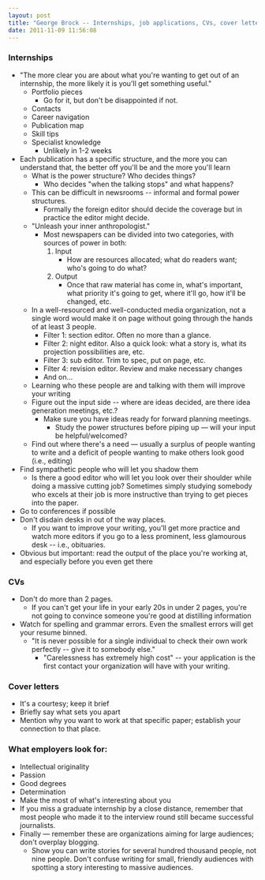 ```yaml
---
layout: post
title: "George Brock -- Internships, job applications, CVs, cover letters"
date: 2011-11-09 11:56:08
---
```


### Internships
+ "The more clear you are about what you're wanting to get out of an internship, the more likely it is you'll get something useful."
    + Portfolio pieces
        + Go for it, but don't be disappointed if not.
    + Contacts
    + Career navigation
    + Publication map
    + Skill tips
    + Specialist knowledge
         + Unlikely in 1-2 weeks
+ Each publication has a specific structure, and the more you can understand that, the better off you'll be and the more you'll learn
    + What is the power structure? Who decides things?
        + Who decides "when the talking stops" and what happens?
    + This can be difficult in newsrooms -- informal and formal power structures.
        + Formally the foreign editor should decide the coverage but in practice the editor might decide.
    + "Unleash your inner anthropologist."
        + Most newspapers can be divided into two categories, with sources of power in both:
            1. Input
                + How are resources allocated; what do readers want; who's going to do what?
            2. Output
                + Once that raw material has come in, what's important, what priority it's going to get, where it'll go, how it'll be changed, etc.
    + In a well-resourced and well-conducted media organization, not a single word would make it on page without going through the hands of at least 3 people.
        + Filter 1: section editor. Often no more than a glance.
        + Filter 2: night editor. Also a quick look: what a story is, what its projection possibilities are, etc.
        + Filter 3: sub editor. Trim to spec, put on page, etc.
        + Filter 4: revision editor. Review and make necessary changes
        + And on...
    + Learning who these people are and talking with them will improve your writing
    + Figure out the input side -- where are ideas decided, are there idea generation meetings, etc.? 
        + Make sure you have ideas ready for forward planning meetings.
             + Study the power structures before piping up — will your input be helpful/welcomed?
    + Find out where there's a need — usually a surplus of people wanting to write and a deficit of people wanting to make others look good (i.e., editing)
+ Find sympathetic people who will let you shadow them
    + Is there a good editor who will let you look over their shoulder while doing a massive cutting job? Sometimes simply studying somebody who excels at their job is more instructive than trying to get pieces into the paper. 
+ Go to conferences if possible
+ Don't disdain desks in out of the way places.
    + If you want to improve your writing, you'll get more practice and watch more editors if you go to a less prominent, less glamourous desk -- i.e., obituaries. 
+ Obvious but important: read the output of the place you're working at, and especially before you even get there

### CVs
+ Don't do more than 2 pages.
    + If you can't get your life in your early 20s in under 2 pages, you're not going to convince someone you're good at distilling information
+ Watch for spelling and grammar errors. Even the smallest errors will get your resume binned.
    + "It is never possible for a single individual to check their own work perfectly -- give it to somebody else."
         + "Carelessness has extremely high cost" -- your application is the first contact your organization will have with your writing.

### Cover letters
+ It's a courtesy; keep it brief
+ Briefly say what sets you apart
+ Mention why you want to work at that specific paper; establish your connection to that place.

### What employers look for:
+ Intellectual originality
+ Passion
+ Good degrees
+ Determination
+ Make the most of what's interesting about you
+ If you miss a graduate internship by a close distance, remember that most people who made it to the interview round still became successful journalists. 
+ Finally — remember these are organizations aiming for large audiences; don't overplay blogging.
    + Show you can write stories for several hundred thousand people, not nine people. Don't confuse writing for small, friendly audiences with spotting a story interesting to massive audiences.